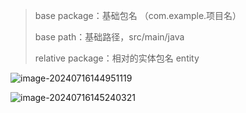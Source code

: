 > base package：基础包名 （com.example.项目名）
>
> base path：基础路径，src/main/java
>
> relative package：相对的实体包名 entity

![image-20240716144951119](https://gitee.com/yurun-zhang/typora-tu-chuang/raw/master/202407161449203.png)

![image-20240716145240321](https://gitee.com/yurun-zhang/typora-tu-chuang/raw/master/202407161452376.png)